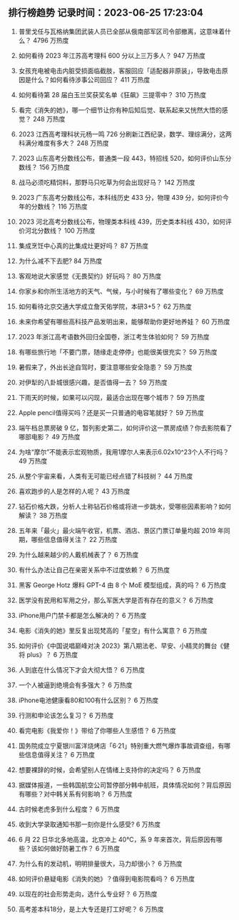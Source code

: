 
## 排行榜趋势 记录时间：2023-06-25 17:23:04
  
  1. 普里戈任与瓦格纳集团武装人员已全部从俄南部军区司令部撤离，这意味着什么？ 4796 万热度
    
  2. 如何看待 2023 年江苏高考理科 600 分以上三万多人？ 947 万热度
    
  3. 女孩充电被电击内脏受损面临截肢，客服回应「适配器非原装」，导致电击原因是什么？如何看待涉事公司回应？ 411 万热度
    
  4. 如何看待第 28 届白玉兰奖获奖名单《狂飙》三提零中？ 310 万热度
    
  5. 看完《消失的她》，哪一个细节让你有种后知后觉、联系起来又恍然大悟的感觉？ 248 万热度
    
  6. 2023 江西高考理科状元杨一鸣 726 分刷新江西纪录，数学、理综满分，这两科满分难度有多大？ 248 万热度
    
  7. 2023 山东高考分数线公布，普通类一段 443，特招线 520，如何评价山东分数线？ 156 万热度
    
  8. 战马必须吃精饲料，那野马只吃草为何会出现好马？ 142 万热度
    
  9. 2023 广东高考分数线公布，本科线历史 433 分，物理 439 分，如何评价今年的分数线？ 116 万热度
    
  10. 2023 河北高考分数线公布，物理类本科线 439，历史类本科线 430，如何评价河北分数线？ 100 万热度
    
  11. 集成烹饪中心真的比集成灶更好吗？ 87 万热度
    
  12. 为什么减不下去肥? 84 万热度
    
  13. 客观地说大家感觉《无畏契约》好玩吗？ 80 万热度
    
  14. 你家乡和你所生活地方的天气、气候，与小时候有了哪些变化？ 69 万热度
    
  15. 如何看待北京交通大学成立詹天佑学院，本研3+5？ 62 万热度
    
  16. 未来你希望有哪些高科技产品发明出来，能够帮助你更好地养娃？ 60 万热度
    
  17. 2023 年浙江高考语数外回归全国卷，浙江考生体验如何？ 59 万热度
    
  18. 有哪些旅行地「不要门票，随缘走走停停」也能很美很充实？ 59 万热度
    
  19. 暑假来了，外出长途自驾时，要注意哪些安全隐患？ 59 万热度
    
  20. 对伊犁的八卦城很感兴趣，是否值得一去？ 59 万热度
    
  21. 下雨天的时候，如果可以闪现，最适合出现在哪个城市？ 59 万热度
    
  22. Apple pencil值得买吗？还是买一只普通的电容笔就好？ 59 万热度
    
  23. 端午档总票房破 9 亿，暂列影史第二，如何评价这一票房成绩？你去影院看了哪部电影？ 49 万热度
    
  24. 为啥“摩尔”不能表示宏观物质，我用1摩尔人来表示6.02x10^23个人不行吗？ 49 万热度
    
  25. 从整个宇宙来看，人类有无可能已经点错了科技树？ 44 万热度
    
  26. 喜欢跑步的人是怎样的人呢？ 43 万热度
    
  27. 钻石价格大跌，分析人士称钻石价格或将进一步跳水，受哪些因素影响？如何解读？ 38 万热度
    
  28. 五年来「最火」最火端午收官，机票、酒店、景区门票订单量均超 2019 年同期，哪些信息值得关注？ 22 万热度
    
  29. 为什么越来越少的人戴机械表了？ 6 万热度
    
  30. 有什么办法让自己在亲密关系中不过度依赖？ 6 万热度
    
  31. 黑客 George Hotz 爆料 GPT-4 由 8 个 MoE 模型组成，真的吗？ 6 万热度
    
  32. 医学没有民用和军用之分，那么军医大学是否有存在的意义？ 6 万热度
    
  33. iPhone用户门禁卡都是怎么解决的？ 6 万热度
    
  34. 电影《消失的她》里反复出现梵高的「星空」有什么寓意？ 6 万热度
    
  35. 如何评价《中国说唱巅峰对决 2023》第八期法老、早安、小精灵的舞台《健将 plus》？ 6 万热度
    
  36. 人到底在什么情况下才会大彻大悟？ 6 万热度
    
  37. 一个人被逼到绝境会有多强大？ 6 万热度
    
  38. iPhone电池健康看80和100有什么区别？ 6 万热度
    
  39. 行测和申论该怎么复习？ 6 万热度
    
  40. 看完电影《我爱你！》带给了你哪些人生感悟？ 6 万热度
    
  41. 国务院成立宁夏银川富洋烧烤店「6·21」特别重大燃气爆炸事故调查组，有哪些信息值得关注？ 6 万热度
    
  42. 想要裸辞的时候，会希望别人在情绪上支持你的决定吗？ 6 万热度
    
  43. 据媒体报道，一些韩国航空公司暂停部分韩中航班，具体情况如何？背后原因有哪些？对中韩关系有何影响？ 6 万热度
    
  44. 古时候老虎多到什么程度？ 6 万热度
    
  45. 收到大学录取通知书那一刻你是什么感受? 6 万热度
    
  46. 6 月 22 日华北多地高温，北京冲上 40℃，系 9 年来首次，背后原因有哪些？该如何做好防暑工作？ 6 万热度
    
  47. 为什么有的发动机，明明排量很大，马力却很小？ 6 万热度
    
  48. 如何评价悬疑电影《消失的她》？值得到电影院看吗？ 6 万热度
    
  49. 以现在的社会形势走向，选什么专业好？ 6 万热度
    
  50. 高考差本科18分，是上大专还是打工好呢？ 6 万热度
    